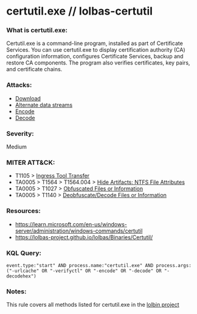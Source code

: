 # certutil.exe // lolbas-certutil

### What is certutil.exe:
Certutil.exe is a command-line program, installed as part of Certificate Services. You can use certutil.exe to display certification authority (CA) configuration information, configures Certificate Services, backup and restore CA components. The program also verifies certificates, key pairs, and certificate chains.

### Attacks:
- [Download](https://lolbas-project.github.io/lolbas/Binaries/Certutil/#download)
- [Alternate data streams](https://lolbas-project.github.io/lolbas/Binaries/Certutil/#ads)
- [Encode](https://lolbas-project.github.io/lolbas/Binaries/Certutil/#encode)
- [Decode](https://lolbas-project.github.io/lolbas/Binaries/Certutil/#decode)

### Severity:
Medium

### MITER ATT&CK:
- T1105 > [Ingress Tool Transfer](https://attack.mitre.org/techniques/T1105/)
- TA0005 > T1564 > T1564.004 > [Hide Artifacts: NTFS File Attributes](https://attack.mitre.org/techniques/T1564/004/)
- TA0005 > T1027 > [Obfuscated Files or Information](https://attack.mitre.org/techniques/T1027/)
- TA0005 > T1140 > [Deobfuscate/Decode Files or Information](https://attack.mitre.org/techniques/T1140/)

### Resources:
- https://learn.microsoft.com/en-us/windows-server/administration/windows-commands/certutil
- https://lolbas-project.github.io/lolbas/Binaries/Certutil/

### KQL Query:
```
event.type:"start" AND process.name:"certutil.exe" AND process.args:("-urlcache" OR "-verifyctl" OR "-encode" OR "-decode" OR "-decodehex")
```

### Notes:
This rule covers all methods listed for certutil.exe in the [lolbin project](https://lolbas-project.github.io)
